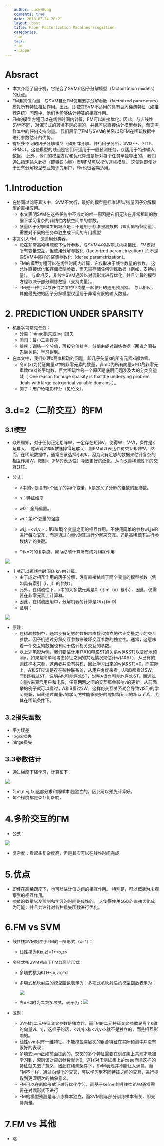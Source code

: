 ```yaml
---
    author: LuckyGong
    comments: true
    date: 2018-07-24 20:27
    layout: post
    title: Paper-Factorization Machinesrrcognition
    categories:
    - ad
    tags:
    - ad
    - papper
---
```




# Absract

- 本文介绍了因子机，它结合了SVM和因子分解模型（factorization models）的优点。
- FM用实值向量，与SVM相比FM使用因子分解参数（factorized parameters）模拟所有特征相互作用。因此，即使在SVM不适用的具有巨大稀疏特征（如推荐系统）问题中，他们也能够估计特征的相互作用。
- FM的模型方程可以在线性时间内计算，FM可以直接优化。因此，与非线性SVM不同，对偶形式的转换不是必需的，并且可以直接估计模型参数，而无需样本中的任何支持向量。 我们展示了FM与SVM的关系以及FM在稀疏数据中进行参数估计的优势。
- 有很多不同的因子分解模型（如矩阵分解、并行因子分析、SVD++、PITF、FPMC）。这些模型的缺点是它们不适用于一般预测任务，仅适用于特殊输入数据。 此外，他们的模型方程和优化算法是针对每个任务单独导出的。 我们通过指定输入数据（即特征向量）表明FM可以模仿这些模型。 这使得即使对于没有分解模型专业知识的用户，FM也很容易适用。

# 1.Introduction

- 在协同过滤等算法中，SVM不大行，最好的模型是标准矩阵/张量因子分解模型的直接应用。
  - 本文表明SVM在这些任务中不成功的唯一原因是它们无法在非常稀疏的数据下学习复杂的非线性内核空间中的参数。
  - 张量因子分解模型的缺点是：不适用于标准预测数据（如实值特征向量）、需要对不同的任务单独生成不同的专用模型
- 本文引入FM，是通用分类器。
  - 能在非常高的稀疏度下估计参数。与SVM中的多项式内核相比，FM模拟所有变量交互，但使用分解参数化（factorized parametrization）而不是像SVM中那样的密集参数化（dense parametrization）。
  - FM的模型方程可以在线性时间内计算，它仅取决于线性数量的参数。 这允许直接优化和存储模型参数，而无需存储任何训练数据（例如，支持向量）。 与此相反，非线性SVM通常以对偶形式进行优化，并且计算的模型方程取决于部分训练数据（支持向量）。 
  - FM是一种可以与任何实值特征向量一起使用的通用预测器。 与此相反，其他最先进的因子分解模型仅适用于非常有限的输入数据。

# 2. PREDICTION UNDER SPARSITY

- 机器学习常见任务：
  - 分类：hinge损失或logit损失
  - 回归：最小二乘误差
  - 排序：训练一个分值，再按分值排序，分值由成对训练数据（两者之间有先后关系）学习得到。
- 在本文中，我们处理x高度稀疏的问题，即几乎矢量x的所有元素xi都为零。
  - 令m(x)为特征向量x中的非零元素的数量，非mD为所有向量x∈D的非零元素数m(x)的平均数。巨大稀疏性的一个原因是底层问题涉及大的分类变量域（ One reason for huge sparsity is that the underlying problem deals with large categorical variable domains.）。
  - 例子：用户给电影评分（见论文）。

# 3.d=2（二阶交互）的FM

## 3.1模型

- 众所周知，对于任何正定矩阵W，一定存在矩阵V，使得W = V·Vt，条件是k足够大。 这表明如果k被选择得足够大，则FM可以表达任何交互矩阵W。然而，在稀疏数据中，通常应该选择小的k，因为没有足够的数据来估计复杂的相互作用W。限制k（FM的表达性）导致更好的泛化，从而改善稀疏性下的交互矩阵。

- 公式：

  - V中的vi是具有k个因子的第i个变量，k是定义了分解的维数的超参数。

  - n：特征维度
  - w0：全局偏置。
  - wi：第i个变量的强度
  - wi,j:=<vi,vj>：第i和第j个变量之间的相互作用。不使用简单的参数wi,j∈R进行每次交互，而是通过向量v对其进行分解来交互。这是高稀疏下进行参数估计的关键。
  - O(kn2)的复杂度，因为必须计算所有成对相互作用

![](https://images2017.cnblogs.com/blog/585228/201711/585228-20171123143833790-1275951688.png)

- 上式可以再线性时间O(kn)内计算。
  - 由于成对相互作用的因子分解，没有直接依赖于两个变量的模型参数（例如具有索引（i，j）的参数）。
  - 此外，在稀疏性下，x中的大多数元素是0（即m（x）很小），因此，仅需要在非零元素上计算和。
  - 因此，在稀疏应用中，分解机器的计算是O(k非mD)
  - 证明：

![](https://images2017.cnblogs.com/blog/585228/201711/585228-20171123143835086-277389270.png)

- 原理：
  - 在稀疏数据中，通常没有足够的数据来直接和独立地估计变量之间的交互参数。因子机通过分解交互参数来破坏交互参数的独立性。通常，这意味着一个交互的数据也有助于估计相关交互的参数。
  - 以上述电影为例，我们要估计用户A和电影ST的关系w(A&ST)以更好地预测y，如果是简单地考虑特征之间的共现情况来估计w(A&ST)，从已有的训练样本来看，这两者并没有共现，因此学习出来的w(A&ST)=0。而实际上，A和ST应该是存在某种联系的，从用户角度来看，A和B都看过SW，而B还看过ST，说明A也可能喜欢ST，说明A很有可能也喜欢ST。而通过向量v来表示用户和电影，任意两两之间的交互都会影响v的更新，从前面举的例子就可以看过，A和B看过SW，这样的交互关系就会导致v(ST)的学习更新，因此通过向量v的学习方式能够更好的挖掘特征间的相互关系，尤其在稀疏条件下。 

## 3.2损失函数

- 平方误差
- logits损失
- hinge损失

## 3.3参数估计

- 通过梯度下降学习，计算如下：

![](https://images2017.cnblogs.com/blog/585228/201711/585228-20171123143835805-1578501798.png)

- Σj=1,n,vj,fxj这部分求和跟样本i是独立的，因此可以预先计算好。 
- 每个梯度都是O(1)复杂度，

# 4.多阶交互的FM

- 公式：

![](https://images2017.cnblogs.com/blog/585228/201711/585228-20171123143837555-1150391797.png)

- 复杂度：看起来复杂度高，但是其实可以在线性时间完成

# 5.优点

- 即使在高稀疏度下，也可以估计值之间的相互作用。 特别是，可以概括为未观察到的相互作用。
- 参数的数量以及预测和学习的时间是线性的。 这使得使用SGD的直接优化成为可能，并且允许针对各种损失函数进行优化。

# 6.FM vs SVM

- 线性核SVM对应于FM的一阶形式（d=1）：

  - 线性核为K(x,z)=1+<x,z>

- 多项式核SVM对应于FM的高阶形式：

  - 多项式核为K(1+<x,z>)^d

  - 多项式核映射后的模型函数表示为：多项式核映射后的模型函数表示为：

     ![](https://images2017.cnblogs.com/blog/585228/201711/585228-20171123143841446-582586677.png)

  - 当d=2时为二次多项式，表示为：![](https://images2017.cnblogs.com/blog/585228/201711/585228-20171123143840649-1517780794.png)

- 区别：

  - SVM的二元特征交叉参数是独立的，而FM的二元特征交叉参数是两个k维的向量vi、vj，这样子的话，<vi,vj>和<vi,vk>就不是独立的，而是相互影响的。
  - 线性svm只有一维特征，不能挖掘深层次的组合特征在实际预测中并没有很好的表现；
  - 多项式svm正如前面提到的，交叉的多个特征需要在训练集上共现才能被学习到，否则该对应的参数就为0，这样对于测试集上的case而言这样的特征就失去了意义，因此在稀疏条件下，SVM表现并不能让人满意。而FM不一样，通过向量化的交叉，可以学习到不同特征之间的交互，进行提取到更深层次的抽象意义。
  - FM可以在原始形式下进行优化学习，而基于kernel的非线性SVM通常需要在对偶形式下进行
  - FM的模型预测是与训练样本独立，而SVM则与部分训练样本有关，即支持向量。

# 7.FM vs 其他

- 略

  